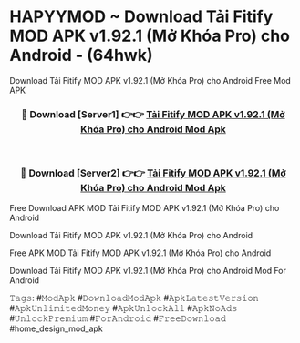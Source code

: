 # HAPYYMOD ~ Download Tải Fitify MOD APK v1.92.1 (Mở Khóa Pro) cho Android - (64hwk)
Download Tải Fitify MOD APK v1.92.1 (Mở Khóa Pro) cho Android Free Mod APK

<div align="center">
<h3>🔴 Download [Server1] 👉👉 <a href="https://apk-comot.site?title=Tải_Fitify_MOD_APK_v1.92.1_(Mở_Khóa_Pro)_cho_Android">Tải Fitify MOD APK v1.92.1 (Mở Khóa Pro) cho Android Mod Apk</a></h3><br>

<h3>🔴 Download [Server2] 👉👉 <a href="https://apk-comot.site?title=Tải_Fitify_MOD_APK_v1.92.1_(Mở_Khóa_Pro)_cho_Android">Tải Fitify MOD APK v1.92.1 (Mở Khóa Pro) cho Android Mod Apk</a></h3>
</div>


Free Download APK MOD Tải Fitify MOD APK v1.92.1 (Mở Khóa Pro) cho Android

Download Tải Fitify MOD APK v1.92.1 (Mở Khóa Pro) cho Android 

Free APK MOD Tải Fitify MOD APK v1.92.1 (Mở Khóa Pro) cho Android 

Download Tải Fitify MOD APK v1.92.1 (Mở Khóa Pro) cho Android Mod For Android

𝚃𝚊𝚐𝚜: #𝙼𝚘𝚍𝙰𝚙𝚔 #𝙳𝚘𝚠𝚗𝚕𝚘𝚊𝚍𝙼𝚘𝚍𝙰𝚙𝚔 #𝙰𝚙𝚔𝙻𝚊𝚝𝚎𝚜𝚝𝚅𝚎𝚛𝚜𝚒𝚘𝚗 #𝙰𝚙𝚔𝚄𝚗𝚕𝚒𝚖𝚒𝚝𝚎𝚍𝙼𝚘𝚗𝚎𝚢 #𝙰𝚙𝚔𝚄𝚗𝚕𝚘𝚌𝚔𝙰𝚕𝚕 #𝙰𝚙𝚔𝙽𝚘𝙰𝚍𝚜 #𝚄𝚗𝚕𝚘𝚌𝚔𝙿𝚛𝚎𝚖𝚒𝚞𝚖 #𝙵𝚘𝚛𝙰𝚗𝚍𝚛𝚘𝚒𝚍 #𝙵𝚛𝚎𝚎𝙳𝚘𝚠𝚗𝚕𝚘𝚊𝚍 #home_design_mod_apk